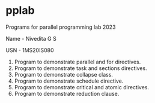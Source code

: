 # pplab
Programs for parallel programming lab 2023

Name - Nivedita G S

USN - 1MS20IS080
1. Program to demonstrate parallel and for directives.
2. Program to demonstrate task and sections directives.
3. Program to demonstrate collapse class.
4. Program to demonstrate schedule directive.
5. Program to demonstrate critical and atomic directives.
6. Program to demonstrate reduction clause.
